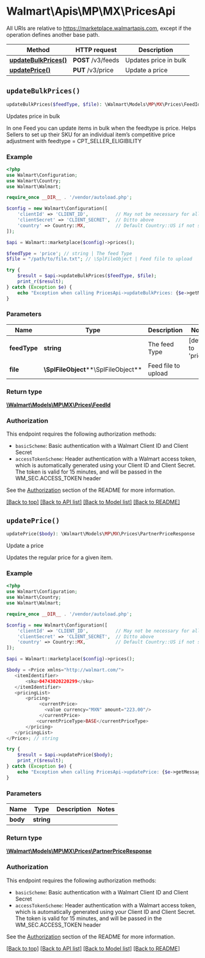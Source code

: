 # Walmart\Apis\MP\MX\PricesApi  
All URIs are relative to https://marketplace.walmartapis.com, except if the operation defines another base path.

| Method | HTTP request | Description |
| ------------- | ------------- | ------------- |
| [**updateBulkPrices()**](#updateBulkPrices) | **POST** /v3/feeds | Updates price in bulk |
| [**updatePrice()**](#updatePrice) | **PUT** /v3/price | Update a price |


## `updateBulkPrices()`

```php
updateBulkPrices($feedType, $file): \Walmart\Models\MP\MX\Prices\FeedId
```
Updates price in bulk

In one Feed you can update items in bulk when the feedtype is price. Helps Sellers to set up their SKU for an individual item’s competitive price adjustment with feedtype = CPT_SELLER_ELIGIBILITY

### Example

```php
<?php
use Walmart\Configuration;
use Walmart\Country;
use Walmart\Walmart;

require_once __DIR__ . '/vendor/autoload.php';

$config = new Walmart\Configuration([
    'clientId' => 'CLIENT_ID',          // May not be necessary for all endpoints, particularly outside the US
    'clientSecret' => 'CLIENT_SECRET',  // Ditto above
    'country' => Country::MX,           // Default Country::US if not set
]);

$api = Walmart::marketplace($config)->prices();

$feedType = 'price'; // string | The feed Type
$file = "/path/to/file.txt"; // \SplFileObject | Feed file to upload

try {
    $result = $api->updateBulkPrices($feedType, $file);
    print_r($result);
} catch (Exception $e) {
    echo "Exception when calling PricesApi->updateBulkPrices: {$e->getMessage()}\n";
}
```

### Parameters
| Name | Type | Description  | Notes |
| ------------- | ------------- | ------------- | ------------- |
| **feedType** | **string**| The feed Type | [default to 'price'] |
| **file** | **\SplFileObject****\SplFileObject**| Feed file to upload | |


### Return type

[**\Walmart\Models\MP\MX\Prices\FeedId**](../../../Models/MP/MX/Prices/FeedId.md)

### Authorization

This endpoint requires the following authorization methods:

* `basicScheme`: Basic authentication with a Walmart Client ID and Client Secret
* `accessTokenScheme`: Header authentication with a Walmart access token, which is automatically generated using your Client ID and Client Secret. The token is valid for 15 minutes, and will be passed in the WM_SEC.ACCESS_TOKEN header

See the [Authorization](../../../../README.md#authorization) section of the README for more information.


[[Back to top]](#) [[Back to API list]](../../../../README.md#supported-apis)
[[Back to Model list]](../../../Models/MP/MX)
[[Back to README]](../../../../README.md)

## `updatePrice()`

```php
updatePrice($body): \Walmart\Models\MP\MX\Prices\PartnerPriceResponse
```
Update a price

Updates the regular price for a given item.

### Example

```php
<?php
use Walmart\Configuration;
use Walmart\Country;
use Walmart\Walmart;

require_once __DIR__ . '/vendor/autoload.php';

$config = new Walmart\Configuration([
    'clientId' => 'CLIENT_ID',          // May not be necessary for all endpoints, particularly outside the US
    'clientSecret' => 'CLIENT_SECRET',  // Ditto above
    'country' => Country::MX,           // Default Country::US if not set
]);

$api = Walmart::marketplace($config)->prices();

$body = <Price xmlns="http://walmart.com/">
   <itemIdentifier>
       <sku>04743020220299</sku>
   </itemIdentifier>
   <pricingList>
       <pricing>
            <currentPrice>
              <value currency="MXN" amount="223.00"/>
            </currentPrice>
           <currentPriceType>BASE</currentPriceType>
       </pricing>
   </pricingList>
</Price>; // string

try {
    $result = $api->updatePrice($body);
    print_r($result);
} catch (Exception $e) {
    echo "Exception when calling PricesApi->updatePrice: {$e->getMessage()}\n";
}
```

### Parameters
| Name | Type | Description  | Notes |
| ------------- | ------------- | ------------- | ------------- |
| **body** | **string**|  | |


### Return type

[**\Walmart\Models\MP\MX\Prices\PartnerPriceResponse**](../../../Models/MP/MX/Prices/PartnerPriceResponse.md)

### Authorization

This endpoint requires the following authorization methods:

* `basicScheme`: Basic authentication with a Walmart Client ID and Client Secret
* `accessTokenScheme`: Header authentication with a Walmart access token, which is automatically generated using your Client ID and Client Secret. The token is valid for 15 minutes, and will be passed in the WM_SEC.ACCESS_TOKEN header

See the [Authorization](../../../../README.md#authorization) section of the README for more information.


[[Back to top]](#) [[Back to API list]](../../../../README.md#supported-apis)
[[Back to Model list]](../../../Models/MP/MX)
[[Back to README]](../../../../README.md)
